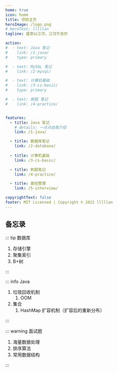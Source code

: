 ```yaml
---
home: true
icon: home
title: 项目主页
heroImage: /logo.png
# heroText: lllllan
tagline: 盛意以江河，江河不及你

action:
#  - text: Java 笔记
#    link: /1-java/
#    type: primary

#  - text: MySQL 笔记
#    link: /2-mysql/

#  - text: 计算机基础
#    link: /3-cs-basic/
#    type: primary

#  - text: 刷题 笔记
#    link: /4-practice/


features:
  - title: Java 笔记
    # details: 一点点自我介绍
    link: /1-java/

  - title: 数据库笔记
    link: /2-database/
  
  - title: 计算机基础
    link: /3-cs-basic/

  - title: 刷题笔记
    link: /4-practice/

  - title: 面经整理
    link: /5-interview/

copyrightText: false
footer: MIT Licensed | Copyright © 2022 lllllan
---
```



## 备忘录

::: tip 数据库

1. 存储引擎
2. 聚集索引
3. B+树

:::



::: info Java

1. 垃圾回收机制
    1. OOM
2. 集合
    1. HashMap 扩容机制（扩容后的重新分布）


:::



::: warning 面试题

1. 海量数据处理
1. 排序算法
1. 常用数据结构

:::

